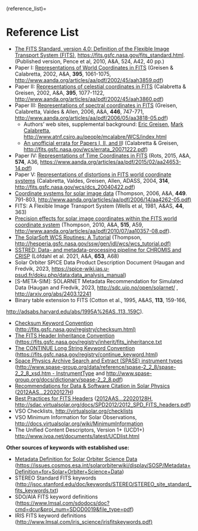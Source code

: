(reference_list)=
# Reference List

- [The FITS Standard, version 4.0: Definition of the Flexible Image Transport System (FITS),](https://fits.gsfc.nasa.gov/standard40/fits_standard40aa-le.pdf) <https://fits.gsfc.nasa.gov/fits_standard.html>. (Published version, Pence et al, 2010, A&A, 524, A42, 40 pp.)
- Paper I: [Representations of World Coordinates in FITS](http://adsabs.harvard.edu/cgi-bin/nph-bib_query?bibcode=2002A%26A...395.1061G&db_key=AST&high=3db47576cf14130) (Greisen & Calabretta, 2002, A&A, **395**, 1061-1075, <http://www.aanda.org/articles/aa/pdf/2002/45/aah3859.pdf>)
- Paper II: [Representations of celestial coordinates in FITS](http://adsabs.harvard.edu/cgi-bin/nph-bib_query?bibcode=2002A%26A...395.1077C&db_key=AST&high=3db47576cf14130) (Calabretta & Greisen, 2002, A&A, **395**, 1077-1122, <http://www.aanda.org/articles/aa/pdf/2002/45/aah3860.pdf>)
- Paper III: [Representations of spectral coordinates in FITS](http://adsabs.harvard.edu/cgi-bin/nph-bib_query?bibcode=2006A%26A...446..747G&db_key=AST&data_type=HTML&format=&high=42261c2ea130558) (Greisen, Calabretta, Valdes & Allen, 2006, A&A, **446**, 747-771, <http://www.aanda.org/articles/aa/pdf/2006/05/aa3818-05.pdf>)
  - Authors’ web sites, supplemental background: [Eric Greisen](http://www.aoc.nrao.edu/~egreisen/inFITS.html), [Mark Calabretta](http://www.atnf.csiro.au/people/mcalabre/WCS/index.html), <http://www.atnf.csiro.au/people/mcalabre/WCS/index.html>
  - [An unofficial errata for Papers I, II, and II](http://fits.gsfc.nasa.gov/wcs/errata_20071222.pdf)I (Calabretta & Greisen, <http://fits.gsfc.nasa.gov/wcs/errata_20071222.pdf>)
- Paper IV: [Representations of Time Coordinates in FITS](http://hea-www.cfa.harvard.edu/~arots/TimeWCS/) (Rots, 2015, A&A, **574**, A36, <https://www.aanda.org/articles/aa/pdf/2015/02/aa24653-14.pdf>)
- Paper V: [Representations of distortions in FITS world coordinate systems](http://fits.gsfc.nasa.gov/wcs/dcs_20040422.pdf) (Calabretta, Valdes, Greisen, Allen, ADASS, 2004, **314**, <http://fits.gsfc.nasa.gov/wcs/dcs_20040422.pdf>)
- [Coordinate systems for solar image data](http://adsabs.harvard.edu/abs/2006A%26A...449..791T) (Thompson, 2006, A&A, **449**. 791-803, [http://www.aanda.org/articles/aa/pdf/2006/14/aa4262-05.pdf)](http://www.aanda.org/articles/aa/pdf/2006/14/aa4262-05.pdf%29)
- FITS: A Flexible Image Transport System (Wells et al, 1981, A&AS, **44**, 363)
- [Precision effects for solar image coordinates within the FITS world coordinate system](http://www.aanda.org/articles/aa/pdf/2010/07/aa10357-08.pdf) (Thompson, 2010, A&A, **515**, A59, <http://www.aanda.org/articles/aa/pdf/2010/07/aa10357-08.pdf>).
- [The SolarSoft WCS Routines: A Tutorial](ftp://sohoftp.nascom.nasa.gov/solarsoft/stereo/gen/documentation/wcs_tutorial.pdf) (Thompson, [http://hesperia.gsfc.nasa.gov/ssw/gen/idl/wcs/wcs_tutorial.pdf)](http://hesperia.gsfc.nasa.gov/ssw/gen/idl/wcs/wcs_tutorial.pdf%29)
- [SSTRED: Data- and metadata-processing pipeline for CHROMIS and CRISP](https://ui.adsabs.harvard.edu/abs/2021A%26A...653A..68L/abstract) (Löfdahl et al. 2021, A&A, **653**, A68)
- Solar Orbiter SPICE Data Product Description Document (Haugan and Fredvik, 2023, <https://spice-wiki.ias.u-psud.fr/doku.php/data:data_analysis_manual>)
- \[S-META-SIM\]: SOLARNET Metadata Recommendation for Simulated Data (Haugan and Fredvik, 2023, <http://sdc.uio.no/open/solarnet/> , <http://arxiv.org/abs/2403.12241>
- Binary table extension to FITS (Cotton et al., 1995, A&AS, **113**, 159-166,

<http://adsabs.harvard.edu/abs/1995A%26AS..113..159C>).

- [Checksum Keyword Convention](file:///Users/steinhh/Dropbox%20%28UiO%29/sf/idl/solarnet/fits-docs/Checksum%20Keyword%20Convention) ([http://fits.gsfc.nasa.gov/registry/checksum.html)](http://fits.gsfc.nasa.gov/registry/checksum.html%29)
- [The FITS Header Inheritance Convention](https://fits.gsfc.nasa.gov/registry/inherit/fits_inheritance.txt) (<https://fits.gsfc.nasa.gov/registry/inherit/fits_inheritance.txt>
- [The CONTINUE Long String Keyword Convention](https://fits.gsfc.nasa.gov/registry/continue_keyword.html) (<https://fits.gsfc.nasa.gov/registry/continue_keyword.html>)
- [Space Physics Archive Search and Extract (SPASE) instrument types](http://www.spase-group.org/data/reference/spase-2_2_2/spase-2_2_2_xsd.htm#InstrumentType) ([http://www.spase-group.org/data/reference/spase-2_2_8/spase-2_2_8_xsd.htm - InstrumentType](http://www.spase-group.org/data/reference/spase-2_2_8/spase-2_2_8_xsd.htm#InstrumentType) and <http://www.spase-group.org/docs/dictionary/spase-2_2_8.pdf>)
- [Recommendations for Data & Software Citation in Solar Physics](http://sdac.virtualsolar.org/docs/SPD2012/2012_SPD_citation.pdf) ([2012AAS…22020127H](http://adsabs.harvard.edu/cgi-bin/nph-data_query?bibcode=2012AAS...22020127H&db_key=AST&link_type=ABSTRACT&high=4f79c699ae09002))
- [Best Practices for FITS Headers](http://sdac.virtualsolar.org/docs/SPD2012/2012_SPD_FITS_headers.pdf) ([2012AAS...22020128H](http://adsabs.harvard.edu/cgi-bin/nph-data_query?bibcode=2012AAS...22020128H&db_key=AST&link_type=ABSTRACT&high=4f79c699ae09002), <http://sdac.virtualsolar.org/docs/SPD2012/2012_SPD_FITS_headers.pdf>)
- VSO Checklists, <http://virtualsolar.org/checklists>
- VSO Minimum Information for Solar Observations, <http://docs.virtualsolar.org/wiki/MinimumInformation>
- The Unified Content Descriptors, Version 1+ (UCD1+) <http://www.ivoa.net/documents/latest/UCDlist.html>

**Other sources of keywords with established use:**

- [Metadata Definition for Solar Orbiter Science Data](https://issues.cosmos.esa.int/solarorbiterwiki/display/SOSP/Metadata+Definition+for+Solar+Orbiter+Science+Data) (<https://issues.cosmos.esa.int/solarorbiterwiki/display/SOSP/Metadata+Definition+for+Solar+Orbiter+Science+Data>)
- STEREO Standard FITS keywords (<http://jsoc.stanford.edu/doc/keywords/STEREO/STEREO_site_standard_fits_keywords.txt>)
- SDO/AIA FITS keyword definitions (<https://www.lmsal.com/sdodocs/doc?cmd=dcur&proj_num=SDOD0019&file_type=pdf>)
- IRIS FITS keyword definitions ([http://www.lmsal.com/iris_science/irisfitskeywords.pdf)](http://www.lmsal.com/iris_science/irisfitskeywords.pdf%29)
